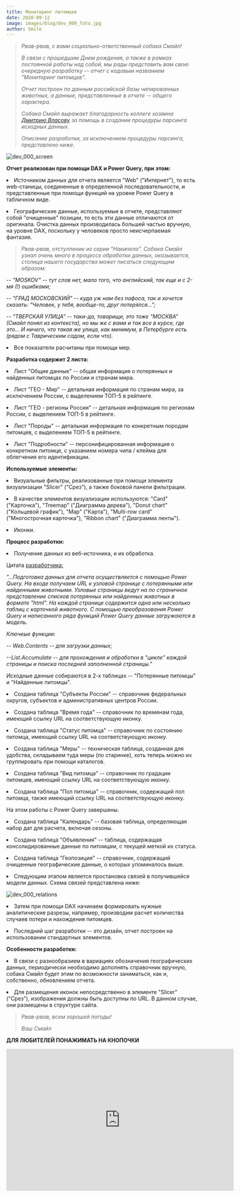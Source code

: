 ```yaml
---
title: Мониторинг питомцев
date: 2020-09-12
image: images/blog/dev_000_foto.jpg
author: Smile
---
```


> *Рвав-рвав, с вами социально-ответственный собака Смайл!*
>
> *В связи с прошедшим Днем рождения, а также в рамках постоянной работы над собой, мы рады представить вам свою очередную разработку -- отчет c кодовым названием "Мониторинг питомцев".*
>
> *Отчет построен по данным российской базы чипированных животных, а данные, представленные в отчете -- общего характера.*
>
> *Собака Смайл выражает благодарность коллеге хозяина [Дмитрию Власову](https://dmitriyvlasov.ru) за помощь в создании процедуры парсинга исходных данных.*
>
> *Описание разработки, за исключением процедуры парсинга, представлено ниже.* 

![dev_000_screen](https://kkadikin.ru/images/blog/dev_000_screen.jpg)


**Отчет реализован при помощи DAX и Power Query, при этом:**

**<li>** Источником данных для отчета является "Web" ("Интернет"), то есть web-станицы, соединенные в определенной последовательности, и представленные при помощи функций на уровне Power Query в табличном виде.

**<li>** Географические данные, используемые в отчете, представляют собой "очищенные" позиции, то есть эти данные отличаются от оригинала. Очистка данных производилась большей частью вручную, на уровне DAX, поскольку у человеков просто неисчерпаемая фантазия.

> *Рвав-рвав, отступление из серии "Накипело". Собака Смайл узнал очень много в процессе обработки данных, оказывается, столица нашего государства может писаться следующим образом:*

-- *"MOSKOV" -- тут слов нет, мало того, что английский, так еще и с 2-мя (!) ошибками;*

-- *"ГРАД МОСКОВСКИЙ" -- куда уж нам без пафоса, так и хочется сказать: "Человек, у тебя, вообще-то, друг потерялся...";*

-- *"ТВЕРСКАЯ УЛИЦА" -- таки-да, товарищи, это тоже "МОСКВА" (Смайл понял из контекста), но мы же с вами и так все в курсе, где это... И ничего, что такая же улица, как минимум, в Петербурге есть (рядом с Таврическим садом, если что).*

**<li>** Все показатели расчитаны при помощи мер. 


**Разработка содержит 2 листа:**

**<li>** Лист "Общие данные" -- общая информация о потерянных и найденных питомцах по России и странам мира.

**<li>** Лист "ГЕО - Мир" -- детальная информация по странам мира, за исключением России, с выделением ТОП-5 в рейтинге.

**<li>** Лист "ГЕО - регионы России" -- детальная информация по регионам России, с выделением ТОП-5 в рейтинге.

**<li>** Лист "Породы" -- детальная информация по конкретным породам питомцев, с выделением ТОП-5 в рейтинге.

**<li>** Лист "Подробности" -- персонифицированная информация о конкретном питомце, с указанием номера чипа / клейма для облегчения его идентификации.


**Используемые элементы:**

**<li>** Визуальные фильтры, реализованные при помощи элемента визуализации "Slicer" ("Срез"), а также боковой панели фильтрации.

**<li>** В качестве элементов визуализации используются: "Card" ("Карточка"), "Treemap" ("Диаграмма дерева"), "Donut chart" ("Кольцевой график"), "Map" ("Карта"), "Multi-row card" ("Многострочная карточка"), "Ribbon chart" ("Диаграмма ленты").

**<li>** Иконки.


**Процесс разработки:**

**<li>** Получение данных из веб-источника, и их обработка.

Цитата [разработчика:](https://dmitriyvlasov.ru)

*"...Подготовка данных для отчета осуществляется с помощью Power Query. На входе получаем URL к узловой странице с потерянными или найденными животными. Узловые страницы ведут на по страничное представление списков потерянных или найденных животных в формате "html". На каждой странице содержится одна или несколько таблиц с карточкой животного. С помощью преобразования Power Query и написанного ряда функций Power Query данные загружаются в модель.*

*Ключеые функции:*

*-- Web.Contents -- для загрузки данных;* 

*--List.Accumulate -- для прохождения и обработки в "цикле" каждой страницы и поиска последней заполненной страницы."*

Исходные данные собираются в 2-х таблицах -- "Потерянные питомцы" и "Найденные питомцы".

**<li>** Создана таблица "Субъекты России" -- справочник федеральных округов, субъектов и административных центров России.

**<li>** Создана таблица "Время года" -- справочник по временам года, имеющий ссылку URL на соответствующую иконку.

**<li>** Создана таблица "Статус питомца" -- справочник по состоянию питомца, имеющий ссылку URL на соответствующую иконку.

**<li>** Создана таблица "Меры" -- техническая таблица, созданная для удобства, складываем туда меры (по старинке), хоть теперь можно их группировать при помощи каталогов.

**<li>** Создана таблица "Вид питомца" -- справочник по градации питомцев, имеющий ссылку URL на соответствующую иконку.

**<li>** Создана таблица "Пол питомца" -- справочник, содержащий пол питомца, также имеющий ссылку URL на соответствующую иконку.

На этом работы с Power Query завершены. 

**<li>** Создана таблица "Календарь" -- базовая таблица, определяющая набор дат для расчета, включая сезоны.

**<li>** Создана таблица "Объявления" -- таблица, содержащая консолидированные данные по питомцам, с текущей меткой их статуса.

**<li>** Создана таблица "Геопозиция" -- справочник, содержащий очищенные географические данные, о которых упоминалось выше.

**<li>** Следующим этапом является простановка связей в получившейся модели данных. Схема связей представлена ниже:

![dev_000_relations](https://kkadikin.ru/images/blog/dev_000_relations.jpg)

**<li>** Затем при помощи DAX начинаем формировать нужные аналитические разрезы, например, производим расчет количества случаев потери и нахождения питомцев.

**<li>** Последний шаг разработки -- это дизайн, отчет построен на использовании стандартных элементов.


**Особенности разработки:**

**<li>** В связи с разнообразием в вариациях обозначения географических данных, периодически необходимо дополнять справочник вручную, собака Смайл будет этим по возможности заниматься, как и, собственно, обновлением отчета.

**<li>** Для размещения иконок непосредственно в элементе "Slicer" ("Срез"), изображения должны быть доступны по URL. В данном случае, они размещены в структуре сайта. 

> *Рвав-рвав, всем хорошей погоды!*
>
> *Ваш Смайл*


**ДЛЯ ЛЮБИТЕЛЕЙ ПОНАЖИМАТЬ НА КНОПОЧКИ**

<iframe width="600" height="373.5" src="https://app.powerbi.com/view?r=eyJrIjoiZWMxZmZlNmYtYjk0NS00Mzk5LWIwOTQtMjM5NTRlMzViN2JjIiwidCI6IjE4YjFiOTZhLTk0MTQtNDE3MC1iNmNhLTZkODU3NTJlNTZmOCIsImMiOjZ9" frameborder="0" allowFullScreen="true"></iframe>